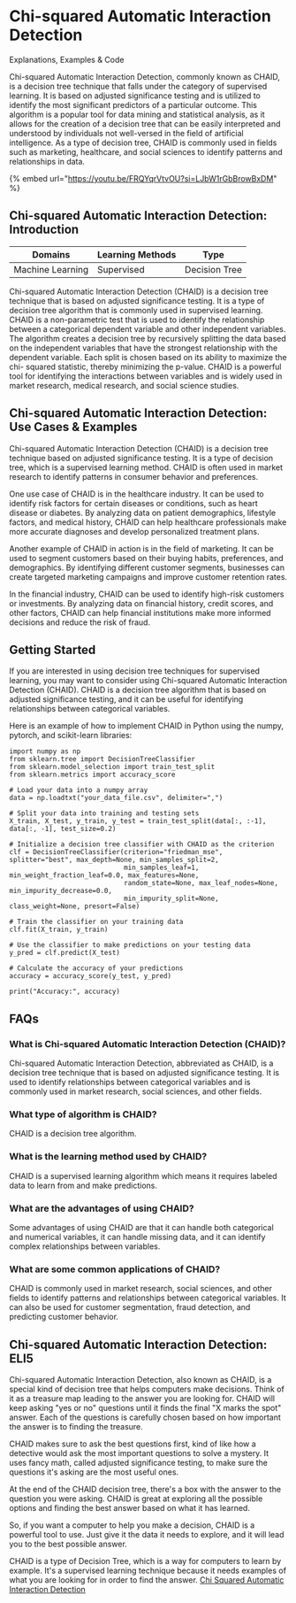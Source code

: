 # Chi-squared Automatic Interaction Detection

Explanations, Examples & Code

Chi-squared Automatic Interaction Detection, commonly known as CHAID, is a decision tree technique that falls under the category of supervised learning. It is based on adjusted significance testing and is utilized to identify the most significant predictors of a particular outcome. This algorithm is a popular tool for data mining and statistical analysis, as it allows for the creation of a decision tree that can be easily interpreted and understood by individuals not well-versed in the field of artificial intelligence. As a type of decision tree, CHAID is commonly used in fields such as marketing, healthcare, and social sciences to identify patterns and relationships in data.

{% embed url="https://youtu.be/FRQYqrVtvOU?si=LJbW1rGbBrowBxDM" %}

## Chi-squared Automatic Interaction Detection: Introduction

| Domains          | Learning Methods | Type          |
| ---------------- | ---------------- | ------------- |
| Machine Learning | Supervised       | Decision Tree |

Chi-squared Automatic Interaction Detection (CHAID) is a decision tree technique that is based on adjusted significance testing. It is a type of decision tree algorithm that is commonly used in supervised learning. CHAID is a non-parametric test that is used to identify the relationship between a categorical dependent variable and other independent variables. The algorithm creates a decision tree by recursively splitting the data based on the independent variables that have the strongest relationship with the dependent variable. Each split is chosen based on its ability to maximize the chi- squared statistic, thereby minimizing the p-value. CHAID is a powerful tool for identifying the interactions between variables and is widely used in market research, medical research, and social science studies.

## Chi-squared Automatic Interaction Detection: Use Cases & Examples

Chi-squared Automatic Interaction Detection (CHAID) is a decision tree technique based on adjusted significance testing. It is a type of decision tree, which is a supervised learning method. CHAID is often used in market research to identify patterns in consumer behavior and preferences.

One use case of CHAID is in the healthcare industry. It can be used to identify risk factors for certain diseases or conditions, such as heart disease or diabetes. By analyzing data on patient demographics, lifestyle factors, and medical history, CHAID can help healthcare professionals make more accurate diagnoses and develop personalized treatment plans.

Another example of CHAID in action is in the field of marketing. It can be used to segment customers based on their buying habits, preferences, and demographics. By identifying different customer segments, businesses can create targeted marketing campaigns and improve customer retention rates.

In the financial industry, CHAID can be used to identify high-risk customers or investments. By analyzing data on financial history, credit scores, and other factors, CHAID can help financial institutions make more informed decisions and reduce the risk of fraud.

## Getting Started

If you are interested in using decision tree techniques for supervised learning, you may want to consider using Chi-squared Automatic Interaction Detection (CHAID). CHAID is a decision tree algorithm that is based on adjusted significance testing, and it can be useful for identifying relationships between categorical variables.

Here is an example of how to implement CHAID in Python using the numpy, pytorch, and scikit-learn libraries:

```
import numpy as np
from sklearn.tree import DecisionTreeClassifier
from sklearn.model_selection import train_test_split
from sklearn.metrics import accuracy_score

# Load your data into a numpy array
data = np.loadtxt("your_data_file.csv", delimiter=",")

# Split your data into training and testing sets
X_train, X_test, y_train, y_test = train_test_split(data[:, :-1], data[:, -1], test_size=0.2)

# Initialize a decision tree classifier with CHAID as the criterion
clf = DecisionTreeClassifier(criterion="friedman_mse", splitter="best", max_depth=None, min_samples_split=2,
                             min_samples_leaf=1, min_weight_fraction_leaf=0.0, max_features=None,
                             random_state=None, max_leaf_nodes=None, min_impurity_decrease=0.0,
                             min_impurity_split=None, class_weight=None, presort=False)

# Train the classifier on your training data
clf.fit(X_train, y_train)

# Use the classifier to make predictions on your testing data
y_pred = clf.predict(X_test)

# Calculate the accuracy of your predictions
accuracy = accuracy_score(y_test, y_pred)

print("Accuracy:", accuracy)

```

## FAQs

### What is Chi-squared Automatic Interaction Detection (CHAID)?

Chi-squared Automatic Interaction Detection, abbreviated as CHAID, is a decision tree technique that is based on adjusted significance testing. It is used to identify relationships between categorical variables and is commonly used in market research, social sciences, and other fields.

### What type of algorithm is CHAID?

CHAID is a decision tree algorithm.

### What is the learning method used by CHAID?

CHAID is a supervised learning algorithm which means it requires labeled data to learn from and make predictions.

### What are the advantages of using CHAID?

Some advantages of using CHAID are that it can handle both categorical and numerical variables, it can handle missing data, and it can identify complex relationships between variables.

### What are some common applications of CHAID?

CHAID is commonly used in market research, social sciences, and other fields to identify patterns and relationships between categorical variables. It can also be used for customer segmentation, fraud detection, and predicting customer behavior.

## Chi-squared Automatic Interaction Detection: ELI5

Chi-squared Automatic Interaction Detection, also known as CHAID, is a special kind of decision tree that helps computers make decisions. Think of it as a treasure map leading to the answer you are looking for. CHAID will keep asking "yes or no" questions until it finds the final "X marks the spot" answer. Each of the questions is carefully chosen based on how important the answer is to finding the treasure.

CHAID makes sure to ask the best questions first, kind of like how a detective would ask the most important questions to solve a mystery. It uses fancy math, called adjusted significance testing, to make sure the questions it's asking are the most useful ones.

At the end of the CHAID decision tree, there's a box with the answer to the question you were asking. CHAID is great at exploring all the possible options and finding the best answer based on what it has learned.

So, if you want a computer to help you make a decision, CHAID is a powerful tool to use. Just give it the data it needs to explore, and it will lead you to the best possible answer.

CHAID is a type of Decision Tree, which is a way for computers to learn by example. It's a supervised learning technique because it needs examples of what you are looking for in order to find the answer. [Chi Squared Automatic Interaction Detection](https://serp.ai/chi-squared-automatic-interaction-detection/)
